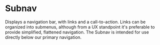 # Subnav

Displays a navigation bar, with links and a call-to-action. Links can be organized into submenus, although from a UX standpoint it's preferable to provide simplified, flattened navigation. The Subnav is intended for use directly below our primary navigation.
